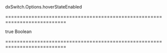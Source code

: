 <!--id-->dxSwitch.Options.hoverStateEnabled<!--/id-->
===========================================================================
<!--default-->true<!--/default-->
<!--type-->Boolean<!--/type-->
===========================================================================

